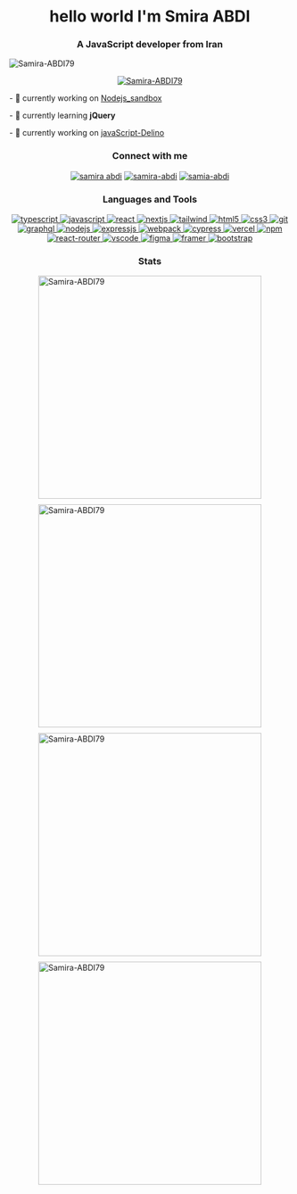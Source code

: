   <h1 align="center">hello world I'm Smira ABDI</h1>
    <h3 align="center">A JavaScript developer from Iran</h3>
    <p align="left">
      <img
        src="https://komarev.com/ghpvc/?username=Samira-ABDI79&label=Profile%20views&color=0e75b6&style=flat"
        alt="Samira-ABDI79"
      />
    </p>
    <p align="center">
      <a href="https://github.com/ryo-ma/github-profile-trophy"
        ><img
          src="https://github-profile-trophy.vercel.app/?username=Samira-ABDI79&theme=algolia"
          alt="Samira-ABDI79"
      /></a>
    </p>
    <p>
    - 🔭 currently working on <a href="https://github.com/Samira-ABDI79/Nodejs_sandbox">Nodejs_sandbox</a>
    </p>
    <p>
    - 🌱 currently learning <strong>jQuery</strong>
    </p>
    <p>
    - 🔭 currently working on <a href="https://github.com/Samira-ABDI79/javaScript-Delino">javaScript-Delino </a>
    </p>
    <h3 align="center">Connect with me</h3>
    <p align="center">
      <a href="https://www.linkedin.com/in/samira-abdi-/" target="_blank"
        ><img
          align="center"
         src="https://img.shields.io/badge/LinkedIn-0077B5?style=for-the-badge&logo=linkedin&logoColor=white"
          alt="samira abdi"
      /></a>
      <a
        href="https://wa.me/989339183341?text=Hello%20samira!%20I%27ve%20reached%20you%20through%20your%20GitHub."
        target="_blank"
        ><img
          align="center"
          src="https://img.shields.io/badge/WhatsApp-25D366?style=for-the-badge&logo=whatsapp&logoColor=white"
          alt="samira-abdi"
      /></a>
      <a href="https://t.me/Samira-ABDI79" target="_blank"
        ><img
          align="center"
          src="https://img.shields.io/badge/Telegram-2CA5E0?style=for-the-badge&logo=telegram&logoColor=white"
          alt="samia-abdi"
      /></a>
    </p>
    <h3 align="center">Languages and Tools</h3>
    <p align="center">
      <a
        href="https://www.typescriptlang.org/"
        target="_blank"
        rel="noreferrer"
      >
        <img
          src="https://img.shields.io/badge/TypeScript-007ACC?style=for-the-badge&logo=typescript&logoColor=white"
          alt="typescript"
        />
      </a>
      <a
        href="https://developer.mozilla.org/en-US/docs/Web/JavaScript"
        target="_blank"
        rel="noreferrer"
      >
        <img
          src="https://img.shields.io/badge/JavaScript-323330?style=for-the-badge&logo=javascript&logoColor=F7DF1E"
          alt="javascript"
        />
      </a>
      <a href="https://reactjs.org/" target="_blank" rel="noreferrer">
        <img
          src="https://img.shields.io/badge/React-20232A?style=for-the-badge&logo=react&logoColor=61DAFB"
          alt="react"
        />
      </a>
      <a href="https://nextjs.org/" target="_blank" rel="noreferrer">
        <img
          src="https://img.shields.io/badge/next.js-000000?style=for-the-badge&logo=nextdotjs&logoColor=white"
          alt="nextjs"
        />
      </a>
      <a href="https://tailwindcss.com/" target="_blank" rel="noreferrer">
        <img
          src="https://img.shields.io/badge/Tailwind_CSS-38B2AC?style=for-the-badge&logo=tailwind-css&logoColor=white"
          alt="tailwind"
        />
      </a>
      <a href="https://www.w3.org/html/" target="_blank" rel="noreferrer">
        <img
          src="https://img.shields.io/badge/HTML5-E34F26?style=for-the-badge&logo=html5&logoColor=white"
          alt="html5"
        />
      </a>
      <a href="https://www.w3schools.com/css/" target="_blank" rel="noreferrer">
        <img
          src="https://img.shields.io/badge/CSS3-1572B6?style=for-the-badge&logo=css3&logoColor=white"
          alt="css3"
        />
      </a>
      <a href="https://git-scm.com/" target="_blank" rel="noreferrer">
        <img
          src="https://img.shields.io/badge/GIT-E44C30?style=for-the-badge&logo=git&logoColor=white"
          alt="git"
        />
      </a>
      <a href="https://graphql.org" target="_blank" rel="noreferrer">
        <img
          src="https://img.shields.io/badge/Apollo%20GraphQL-311C87?&style=for-the-badge&logo=Apollo%20GraphQL&logoColor=white"
          alt="graphql"
        />
      </a>
      <a href="https://nodejs.org/en/" target="_blank" rel="noreferrer">
        <img
          src="https://img.shields.io/badge/nodejs-C21325?style=for-the-badge&logo=jest&logoColor=white"
          alt="nodejs"
        />
      </a>
      <a href="https://expressjs.com/" target="_blank" rel="noreferrer">
        <img
          src="https://img.shields.io/badge/expressjs-593D88?style=for-the-badge&logo=redux&logoColor=white"
          alt="expressjs"
        />
      </a>
      <a href="https://webpack.js.org" target="_blank" rel="noreferrer">
        <img
          src="https://img.shields.io/badge/Webpack-8DD6F9?style=for-the-badge&logo=Webpack&logoColor=white"
          alt="webpack"
        />
      </a>
      <a href="https://www.cypress.io" target="_blank" rel="noreferrer">
        <img
          src="https://img.shields.io/badge/Cypress-17202C?style=for-the-badge&logo=cypress&logoColor=white"
          alt="cypress"
        />
      </a>
      <a href="https://www.vercel.com" target="_blank" rel="noreferrer">
        <img
          src="https://img.shields.io/badge/Vercel-000000?style=for-the-badge&logo=vercel&logoColor=white"
          alt="vercel"
        />
      </a>
      <a href="https://www.npm.com" target="_blank" rel="noreferrer">
        <img
          src="https://img.shields.io/badge/npm-CB3837?style=for-the-badge&logo=npm&logoColor=white"
          alt="npm"
        />
      </a>
      <a href="https://www.react-router.com" target="_blank" rel="noreferrer">
        <img
          src="https://img.shields.io/badge/React_Router-CA4245?style=for-the-badge&logo=react-router&logoColor=white"
          alt="react-router"
        />
      </a>
      <a href="https://www.vscode.com" target="_blank" rel="noreferrer">
        <img
          src="https://img.shields.io/badge/Visual_Studio_Code-0078D4?style=for-the-badge&logo=visual%20studio%20code&logoColor=white"
          alt="vscode"
        />
      </a>
      <a href="https://www.figma.com/" target="_blank" rel="noreferrer">
        <img
          src="https://img.shields.io/badge/Figma-F24E1E?style=for-the-badge&logo=figma&logoColor=white"
          alt="figma"
        />
      </a>
      <a href="https://www.framer.com/" target="_blank" rel="noreferrer">
        <img
          src="https://img.shields.io/badge/Framer-black?style=for-the-badge&logo=framer&logoColor=blue"
          alt="framer"
        />
      </a>
      <a href="https://getbootstrap.com/" target="_blank" rel="noreferrer">
        <img
          src="https://img.shields.io/badge/bootstrap-FFD43B?style=for-the-badge&logo=python&logoColor=darkgreen"
          alt="bootstrap"
        />
      </a>
    </p>
        <h3 align="center">Stats</h3>
    <div
      style="
        display: flex;
        flex-wrap: wrap;
        gap: 10px;
        justify-content: center;
        align-items: center;
      "
    >
      <img
        align="center"
        src="https://github-readme-stats.vercel.app/api?username=Samira-ABDI79&show_icons=true&theme=nightowl&locale=en"
        alt="Samira-ABDI79"
        width="400"
      />
      <img
        align="center"
        src="https://github-readme-streak-stats.herokuapp.com/?user=Samira-ABDI79&theme=nightowl"
        alt="Samira-ABDI79"
        width="400"
      />
      <img
        align="center"
          src="https://wakatime.com/share/@aly3n/d6968611-fd97-4c0d-8ba1-1fd7e69ba510.svg"
        alt="Samira-ABDI79"
        width="400"
      />
      <img
        align="center"
          src="https://wakatime.com/share/@aly3n/28c1bd08-d655-4249-a17e-a985ff32f4d9.svg"
        alt="Samira-ABDI79"
        width="400"
      />
    </div>
